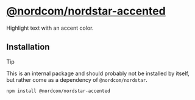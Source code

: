 # [@nordcom/nordstar-accented](https://nordstar.dev/docs/components/accented/?utm_source=nordstar&utm_campaign=oss)

Highlight text with an accent color.

## Installation

> [!TIP]
> This is an internal package and should probably not be installed by itself, but rather come as a dependency of `@nordcom/nordstar`.

```sh
npm install @nordcom/nordstar-accented
```
